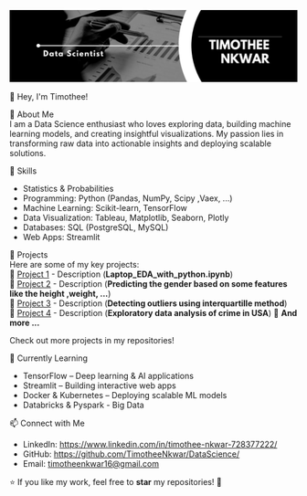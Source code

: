 ![TIMOTHEE NKWAR ](https://github.com/TimotheeNkwar/TIMOTHEE-NKWAR/blob/main/Data%20Scientist.png)

 👋 Hey, I'm Timothee!  

 🚀 About Me  
I am a Data Science enthusiast who loves exploring data, building machine learning models, and creating insightful visualizations. My passion lies in transforming raw data into actionable insights and deploying scalable solutions.  

🔧 Skills  
- Statistics & Probabilities
- Programming: Python (Pandas, NumPy, Scipy ,Vaex, ...)  
- Machine Learning: Scikit-learn, TensorFlow 
- Data Visualization: Tableau, Matplotlib, Seaborn, Plotly 
- Databases: SQL (PostgreSQL, MySQL)   
- Web Apps: Streamlit


 📌 Projects  
Here are some of my key projects:  
🔹 [Project 1](#) - Description  (**Laptop_EDA_with_python.ipynb**)  
🔹 [Project 2](#) - Description (**Predicting the gender based on some features like the height ,weight, ...**)  
🔹 [Project 3](#) - Description (**Detecting outliers using interquartille method**)  
🔹 [Project 4](#) - Description (**Exploratory data analysis of crime in USA**) 
🔹 **And more ...**

Check out more projects in my repositories!  

🌱 Currently Learning  
- TensorFlow – Deep learning & AI applications  
- Streamlit – Building interactive web apps  
- Docker & Kubernetes – Deploying scalable ML models
- Databricks & Pyspark - Big Data

📫 Connect with Me  
- LinkedIn: https://www.linkedin.com/in/timothee-nkwar-728377222/
- GitHub: https://github.com/TimotheeNkwar/DataScience/
- Email: timotheenkwar16@gmail.com

⭐️ If you like my work, feel free to **star** my repositories! 🚀  

